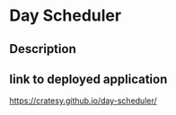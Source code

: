 # Day Scheduler

## Description

## link to deployed application

https://cratesy.github.io/day-scheduler/
